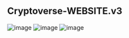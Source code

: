## Cryptoverse-WEBSITE.v3 
![image](https://user-images.githubusercontent.com/107072477/229487172-6db21c64-1550-47af-8a1e-bc83987c1c08.png)
![image](https://user-images.githubusercontent.com/107072477/229487325-552e43e3-078c-40a5-bd7c-ae72d86c4c2a.png)
![image](https://user-images.githubusercontent.com/107072477/229487414-bde793c6-a0e9-4de0-a136-fa4acd8889a3.png)

